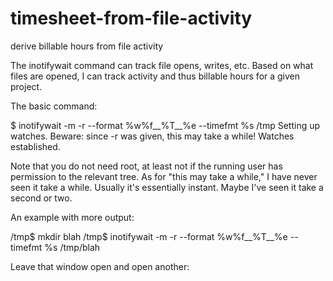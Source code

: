 # timesheet-from-file-activity
derive billable hours from file activity

The inotifywait command can track file opens, writes, etc.  Based on what files are opened, I can track activity and thus billable hours for a given project.

The basic command:

$ inotifywait -m -r --format %w%f__%T__%e --timefmt %s /tmp
Setting up watches.  Beware: since -r was given, this may take a while!
Watches established.

Note that you do not need root, at least not if the running user has permission to the relevant tree.  As for "this may take a while," I have never seen it take a while.  Usually it's essentially instant.  Maybe I've seen it take a second or two.

An example with more output:

/tmp$ mkdir blah
/tmp$ inotifywait -m -r --format %w%f__%T__%e --timefmt %s /tmp/blah

Leave that window open and open another:




